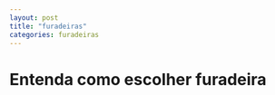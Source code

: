 ```yaml
---
layout: post
title: "furadeiras"
categories: furadeiras
---
```

<h1 font-face{font-family: satisfy; >
Entenda como escolher furadeira
</h1> 

